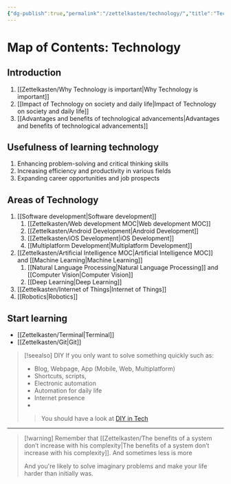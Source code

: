 ```yaml
---
{"dg-publish":true,"permalink":"/zettelkasten/technology/","title":"Tech | Map Of Content","tags":["status/MOC"],"noteIcon":"","created":"2022-10-04T22:13:24.000+01:00"}
---
```



# Map of Contents: Technology


## Introduction

1. [[Zettelkasten/Why Technology is important\|Why Technology is important]]
2. [[Impact of Technology on society and  daily life\|Impact of Technology on society and  daily life]]
3. [[Advantages and benefits of technological advancements\|Advantages and benefits of technological advancements]]


## Usefulness of learning technology

1. Enhancing problem-solving and critical thinking skills
2. Increasing efficiency and productivity in various fields
3. Expanding career opportunities and job prospects


## Areas of Technology 

1. [[Software development\|Software development]]
	1. [[Zettelkasten/Web development MOC\|Web development MOC]]
	2. [[Zettelkasten/Android Development\|Android Development]]
	3. [[Zettelkasten/iOS Development\|iOS Development]]
	5. [[Multiplatform Development\|Multiplatform Development]]
2. [[Zettelkasten/Artificial Intelligence MOC\|Artificial Intelligence MOC]] and [[Machine Learning\|Machine Learning]]
	1. [[Natural Language Processing\|Natural Language Processing]] and [[Computer Vision\|Computer Vision]]
	2. [[Deep Learning\|Deep Learning]]
3. [[Zettelkasten/Internet of Things\|Internet of Things]]
4. [[Robotics\|Robotics]]


## Start learning

- [[Zettelkasten/Terminal\|Terminal]]
- [[Zettelkasten/Git\|Git]]

> [!seealso] DIY
>  If you only want to solve something quickly such as:
>  - Blog, Webpage, App (Mobile, Web, Multiplatform)
>  - Shortcuts, scripts, 
>  - Electronic automation
>  - Automation for daily life
>  - Internet presence
>  - 
>  > You should have a look at [DIY in Tech](DIY%20in%20Tech)


---

>[!warning] Remember that
[[Zettelkasten/The benefits of a system don’t increase with his complexity\|The benefits of a system don’t increase with his complexity]].  And sometimes less is more
>
>  And you're likely to solve imaginary problems and make your life harder than initially was.







